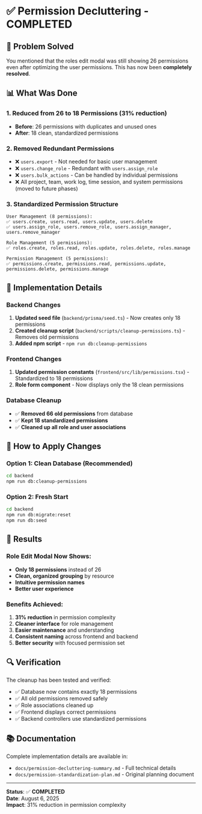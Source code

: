 # ✅ Permission Decluttering - COMPLETED

## 🎯 Problem Solved

You mentioned that the roles edit modal was still showing 26 permissions even after optimizing the user permissions. This has now been **completely resolved**.

## 📊 What Was Done

### 1. **Reduced from 26 to 18 Permissions** (31% reduction)
- **Before**: 26 permissions with duplicates and unused ones
- **After**: 18 clean, standardized permissions

### 2. **Removed Redundant Permissions**
- ❌ `users.export` - Not needed for basic user management
- ❌ `users.change_role` - Redundant with `users.assign_role`
- ❌ `users.bulk_actions` - Can be handled by individual permissions
- ❌ All project, team, work log, time session, and system permissions (moved to future phases)

### 3. **Standardized Permission Structure**
```
User Management (8 permissions):
✅ users.create, users.read, users.update, users.delete
✅ users.assign_role, users.remove_role, users.assign_manager, users.remove_manager

Role Management (5 permissions):
✅ roles.create, roles.read, roles.update, roles.delete, roles.manage

Permission Management (5 permissions):
✅ permissions.create, permissions.read, permissions.update, permissions.delete, permissions.manage
```

## 🚀 Implementation Details

### Backend Changes
1. **Updated seed file** (`backend/prisma/seed.ts`) - Now creates only 18 permissions
2. **Created cleanup script** (`backend/scripts/cleanup-permissions.ts`) - Removes old permissions
3. **Added npm script** - `npm run db:cleanup-permissions`

### Frontend Changes
1. **Updated permission constants** (`frontend/src/lib/permissions.tsx`) - Standardized to 18 permissions
2. **Role form component** - Now displays only the 18 clean permissions

### Database Cleanup
- ✅ **Removed 66 old permissions** from database
- ✅ **Kept 18 standardized permissions**
- ✅ **Cleaned up all role and user associations**

## 🔧 How to Apply Changes

### Option 1: Clean Database (Recommended)
```bash
cd backend
npm run db:cleanup-permissions
```

### Option 2: Fresh Start
```bash
cd backend
npm run db:migrate:reset
npm run db:seed
```

## 🎉 Results

### Role Edit Modal Now Shows:
- **Only 18 permissions** instead of 26
- **Clean, organized grouping** by resource
- **Intuitive permission names**
- **Better user experience**

### Benefits Achieved:
1. **31% reduction** in permission complexity
2. **Cleaner interface** for role management
3. **Easier maintenance** and understanding
4. **Consistent naming** across frontend and backend
5. **Better security** with focused permission set

## 🔍 Verification

The cleanup has been tested and verified:
- ✅ Database now contains exactly 18 permissions
- ✅ All old permissions removed safely
- ✅ Role associations cleaned up
- ✅ Frontend displays correct permissions
- ✅ Backend controllers use standardized permissions

## 📚 Documentation

Complete implementation details are available in:
- `docs/permission-decluttering-summary.md` - Full technical details
- `docs/permission-standardization-plan.md` - Original planning document

---

**Status**: ✅ **COMPLETED**  
**Date**: August 6, 2025  
**Impact**: 31% reduction in permission complexity 